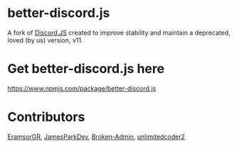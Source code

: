 # better-discord.js

A fork of [Discord.JS](https://github.com/discordjs/discord.js) created to improve stability and maintain a deprecated, loved (by us) version, v11.

# Get better-discord.js here
https://www.npmjs.com/package/better-discord.js

# Contributors 
[EramsorGR](https://github.com/eramsorgr), [JamesParkDev](https://github.com/JamesParkDev), [Broken-Admin](https://github.com/Broken-Admin), [unlimitedcoder2](https://github.com/unlimitedcoder2)
